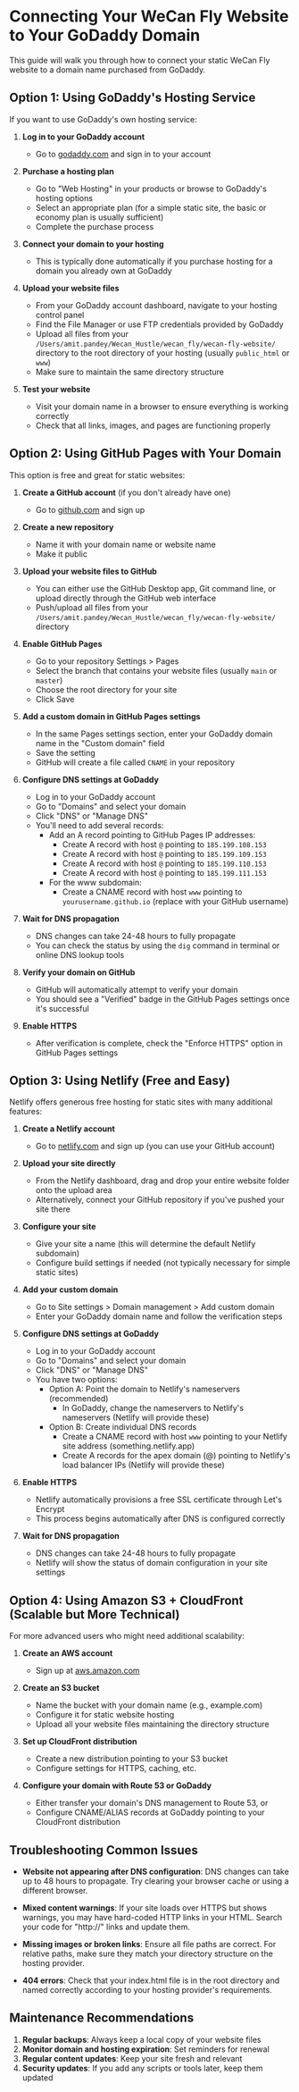 # Connecting Your WeCan Fly Website to Your GoDaddy Domain

This guide will walk you through how to connect your static WeCan Fly website to a domain name purchased from GoDaddy.

## Option 1: Using GoDaddy's Hosting Service

If you want to use GoDaddy's own hosting service:

1. **Log in to your GoDaddy account**
   - Go to [godaddy.com](https://www.godaddy.com/) and sign in to your account

2. **Purchase a hosting plan**
   - Go to "Web Hosting" in your products or browse to GoDaddy's hosting options
   - Select an appropriate plan (for a simple static site, the basic or economy plan is usually sufficient)
   - Complete the purchase process

3. **Connect your domain to your hosting**
   - This is typically done automatically if you purchase hosting for a domain you already own at GoDaddy

4. **Upload your website files**
   - From your GoDaddy account dashboard, navigate to your hosting control panel
   - Find the File Manager or use FTP credentials provided by GoDaddy
   - Upload all files from your `/Users/amit.pandey/Wecan_Hustle/wecan_fly/wecan-fly-website/` directory to the root directory of your hosting (usually `public_html` or `www`)
   - Make sure to maintain the same directory structure

5. **Test your website**
   - Visit your domain name in a browser to ensure everything is working correctly
   - Check that all links, images, and pages are functioning properly

## Option 2: Using GitHub Pages with Your Domain

This option is free and great for static websites:

1. **Create a GitHub account** (if you don't already have one)
   - Go to [github.com](https://github.com/) and sign up

2. **Create a new repository**
   - Name it with your domain name or website name
   - Make it public

3. **Upload your website files to GitHub**
   - You can either use the GitHub Desktop app, Git command line, or upload directly through the GitHub web interface
   - Push/upload all files from your `/Users/amit.pandey/Wecan_Hustle/wecan_fly/wecan-fly-website/` directory

4. **Enable GitHub Pages**
   - Go to your repository Settings > Pages
   - Select the branch that contains your website files (usually `main` or `master`)
   - Choose the root directory for your site
   - Click Save

5. **Add a custom domain in GitHub Pages settings**
   - In the same Pages settings section, enter your GoDaddy domain name in the "Custom domain" field
   - Save the setting
   - GitHub will create a file called `CNAME` in your repository

6. **Configure DNS settings at GoDaddy**
   - Log in to your GoDaddy account
   - Go to "Domains" and select your domain
   - Click "DNS" or "Manage DNS"
   - You'll need to add several records:
     - Add an A record pointing to GitHub Pages IP addresses:
       * Create A record with host `@` pointing to `185.199.108.153`
       * Create A record with host `@` pointing to `185.199.109.153`
       * Create A record with host `@` pointing to `185.199.110.153`
       * Create A record with host `@` pointing to `185.199.111.153`
     - For the www subdomain:
       * Create a CNAME record with host `www` pointing to `yourusername.github.io` (replace with your GitHub username)

7. **Wait for DNS propagation**
   - DNS changes can take 24-48 hours to fully propagate
   - You can check the status by using the `dig` command in terminal or online DNS lookup tools

8. **Verify your domain on GitHub**
   - GitHub will automatically attempt to verify your domain
   - You should see a "Verified" badge in the GitHub Pages settings once it's successful

9. **Enable HTTPS**
   - After verification is complete, check the "Enforce HTTPS" option in GitHub Pages settings

## Option 3: Using Netlify (Free and Easy)

Netlify offers generous free hosting for static sites with many additional features:

1. **Create a Netlify account**
   - Go to [netlify.com](https://www.netlify.com/) and sign up (you can use your GitHub account)

2. **Upload your site directly**
   - From the Netlify dashboard, drag and drop your entire website folder onto the upload area
   - Alternatively, connect your GitHub repository if you've pushed your site there

3. **Configure your site**
   - Give your site a name (this will determine the default Netlify subdomain)
   - Configure build settings if needed (not typically necessary for simple static sites)

4. **Add your custom domain**
   - Go to Site settings > Domain management > Add custom domain
   - Enter your GoDaddy domain name and follow the verification steps

5. **Configure DNS settings at GoDaddy**
   - Log in to your GoDaddy account
   - Go to "Domains" and select your domain
   - Click "DNS" or "Manage DNS"
   - You have two options:
     - Option A: Point the domain to Netlify's nameservers (recommended)
       * In GoDaddy, change the nameservers to Netlify's nameservers (Netlify will provide these)
     - Option B: Create individual DNS records
       * Create a CNAME record with host `www` pointing to your Netlify site address (something.netlify.app)
       * Create A records for the apex domain (@) pointing to Netlify's load balancer IPs (Netlify will provide these)

6. **Enable HTTPS**
   - Netlify automatically provisions a free SSL certificate through Let's Encrypt
   - This process begins automatically after DNS is configured correctly

7. **Wait for DNS propagation**
   - DNS changes can take 24-48 hours to fully propagate
   - Netlify will show the status of domain configuration in your site settings

## Option 4: Using Amazon S3 + CloudFront (Scalable but More Technical)

For more advanced users who might need additional scalability:

1. **Create an AWS account**
   - Sign up at [aws.amazon.com](https://aws.amazon.com/)

2. **Create an S3 bucket**
   - Name the bucket with your domain name (e.g., example.com)
   - Configure it for static website hosting
   - Upload all your website files maintaining the directory structure

3. **Set up CloudFront distribution**
   - Create a new distribution pointing to your S3 bucket
   - Configure settings for HTTPS, caching, etc.

4. **Configure your domain with Route 53 or GoDaddy**
   - Either transfer your domain's DNS management to Route 53, or
   - Configure CNAME/ALIAS records at GoDaddy pointing to your CloudFront distribution

## Troubleshooting Common Issues

- **Website not appearing after DNS configuration**: DNS changes can take up to 48 hours to propagate. Try clearing your browser cache or using a different browser.

- **Mixed content warnings**: If your site loads over HTTPS but shows warnings, you may have hard-coded HTTP links in your HTML. Search your code for "http://" links and update them.

- **Missing images or broken links**: Ensure all file paths are correct. For relative paths, make sure they match your directory structure on the hosting provider.

- **404 errors**: Check that your index.html file is in the root directory and named correctly according to your hosting provider's requirements.

## Maintenance Recommendations

1. **Regular backups**: Always keep a local copy of your website files
2. **Monitor domain and hosting expiration**: Set reminders for renewal
3. **Regular content updates**: Keep your site fresh and relevant
4. **Security updates**: If you add any scripts or tools later, keep them updated
